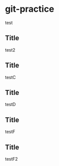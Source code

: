 # git-practice
test

## Title
test2

## Title 
testC

## Title 
testD

## Title 
testF

## Title 
testF2
